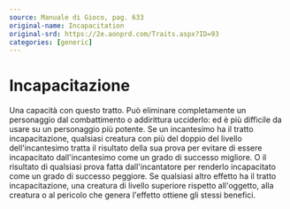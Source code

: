 ```yaml
---
source: Manuale di Gioco, pag. 633
original-name: Incapacitation
original-srd: https://2e.aonprd.com/Traits.aspx?ID=93
categories: [generic]
---
```


# Incapacitazione

Una capacità con questo tratto. Può eliminare completamente un personaggio dal
combattimento o addirittura ucciderlo: ed è più difficile da usare su un
personaggio più potente. Se un incantesimo ha il tratto incapacitazione,
qualsiasi creatura con più del doppio del livello dell'incantesimo tratta il
risultato della sua prova per evitare di essere incapacitato dall'incantesimo
come un grado di successo migliore. O il risultato di qualsiasi prova fatta
dall'incantatore per renderlo incapacitato come un grado di successo peggiore.
Se qualsiasi altro effetto ha il tratto incapacitazione, una creatura di livello
superiore rispetto all'oggetto, alla creatura o al pericolo che genera l'effetto
ottiene gli stessi benefici.
